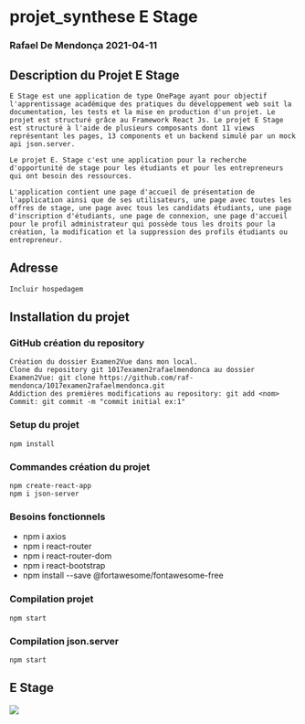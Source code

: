 # projet_synthese E Stage

### Rafael De Mendonça 2021-04-11

## Description du Projet E Stage

```
E Stage est une application de type OnePage ayant pour objectif l'apprentissage académique des pratiques du développement web soit la documentation, les tests et la mise en production d'un projet. Le projet est structuré grâce au Framework React Js. Le projet E Stage est structuré à l'aide de plusieurs composants dont 11 views représentant les pages, 13 components et un backend simulé par un mock api json.server.

Le projet E. Stage c'est une application pour la recherche d'opportunité de stage pour les étudiants et pour les entrepreneurs qui ont besoin des ressources.

L'application contient une page d'accueil de présentation de l'application ainsi que de ses utilisateurs, une page avec toutes les offres de stage, une page avec tous les candidats étudiants, une page d'inscription d'étudiants, une page de connexion, une page d'accueil pour le profil administrateur qui possède tous les droits pour la création, la modification et la suppression des profils étudiants ou entrepreneur.
```

## Adresse

```
Incluir hospedagem
```

## Installation du projet

### GitHub création du repository

```
Création du dossier Examen2Vue dans mon local.
Clone du repository git 1017examen2rafaelmendonca au dossier Examen2Vue: git clone https://github.com/raf-mendonca/1017examen2rafaelmendonca.git
Addiction des premières modifications au repository: git add <nom>
Commit: git commit -m "commit initial ex:1"
```

### Setup du projet

```
npm install
```

### Commandes création du projet

```
npm create-react-app
npm i json-server
```

### Besoins fonctionnels

- npm i axios
- npm i react-router
- npm i react-router-dom
- npm i react-bootstrap
- npm install --save @fortawesome/fontawesome-free

### Compilation projet

```
npm start
```

### Compilation json.server

```
npm start
```

## E Stage

![](/src/img/photoHeader.png)
